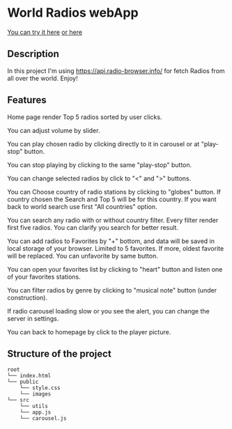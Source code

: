 # World Radios webApp

[You can try it here](https://worldradioswebapp.netlify.app)
[or here](https://andryushik.github.io/World-radios-APP/)

## Description

In this project I'm using <https://api.radio-browser.info/> for fetch Radios from all over the world. Enjoy!

## Features

Home page render Top 5 radios sorted by user clicks.

You can adjust volume by slider.

You can play chosen radio by clicking directly to it in carousel or at "play-stop" button.

You can stop playing by clicking to the same "play-stop" button.

You can change selected radios by click to "<" and ">" buttons.

You can Choose country of radio stations by clicking to "globes" button. If country chosen the Search and Top 5 will be for this country. If you want back to world search use first "All countries" option.

You can search any radio with or without country filter. Every filter render first five radios. You can clarify you search for better result.

You can add radios to Favorites by "+" bottom, and data will be saved in local storage of your browser. Limited to 5 favorites. If more, oldest favorite will be replaced. You can unfavorite by same button.

You can open your favorites list by clicking to "heart" button and listen one of your favorites stations. 

You can filter radios by genre by clicking to "musical note" button (under construction).

If radio carousel loading slow or you see the alert, you can change the server in settings.

You can back to homepage by click to the player picture.

## Structure of the project

```text
root
└── index.html
└── public
    └── style.css
    └── images
└── src
    └── utils
    └── app.js
    └── carousel.js
```
